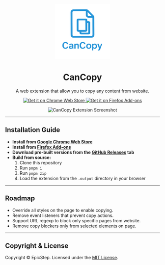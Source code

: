 <p align="center">
  <img src="assets/icon.png" alt="CanCopy Logo" width="180" />
</p>

<h1 align="center">CanCopy</h1>

<p align="center">
  A web extension that allow you to copy any content from website.
</p>

<p align="center">
  <a href="https://chromewebstore.google.com/detail/cancopy/ggcfemmoabhhelfkhknhbnkmeahloiod">
    <img alt="Get it on Chrome Web Store" height="60" src="https://img.shields.io/badge/Chrome%20Web%20Store-Get%20the%20extension-blue?logo=googlechrome&logoColor=white&style=for-the-badge" />
  </a>
  <a href="https://addons.mozilla.org/ru/firefox/addon/cancopy/">
    <img alt="Get it on Firefox Add-ons" height="60" src="https://img.shields.io/badge/Firefox%20Add--ons-Get%20the%20extension-orange?logo=firefox-browser&logoColor=white&style=for-the-badge" />
  </a>
</p>

<p align="center">
  <img src="https://github.com/user-attachments/assets/b4835568-ecdf-4c3f-a92e-6afc1c2f86d8" alt="CanCopy Extension Screenshot" width="600" />
</p>

---

## Installation Guide

- **Install from [Google Chrome Web Store](https://chromewebstore.google.com/detail/cancopy/ggcfemmoabhhelfkhknhbnkmeahloiod)**
- **Install from [Firefox Add-ons](https://addons.mozilla.org/ru/firefox/addon/cancopy/)**
- **Download pre-built versions from the [GitHub Releases](https://github.com/EpicStep/CanCopy/releases) tab**
- **Build from source:**
  1. Clone this repository
  2. Run `pnpm i`
  3. Run `pnpm zip`
  4. Load the extension from the `.output` directory in your browser

---

## Roadmap

- Override all styles on the page to enable copying.
- Remove event listeners that prevent copy actions.
- Support URL regexp to block only specific pages from website.
- Remove copy blockers only from selected elements on page.

---

## Copyright & License

Copyright © EpicStep. Licensed under the [MIT License](LICENSE).
